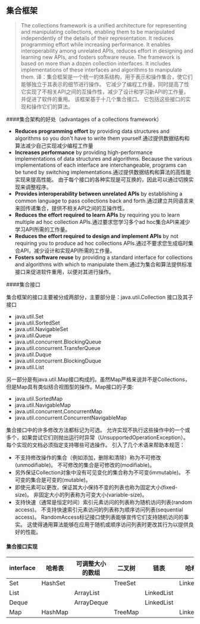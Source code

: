 ## 集合框架
>The collections framework is a unified architecture for representing and manipulating collections, enabling them to be manipulated independently of the details of their representation. It reduces programming effort while increasing performance. It enables interoperability among unrelated APIs, reduces effort in designing and learning new APIs, and fosters software reuse. The framework is based on more than a dozen collection interfaces. It includes implementations of these interfaces and algorithms to manipulate them.   译：集合框架是一个统一的体系结构，用于表示和操作集合，使它们能够独立于其表示的细节进行操作。 它减少了编程工作量，同时提高了性 它实现了不相关API之间的互操作性，减少了设计和学习新API的工作量，并促进了软件的重用。 该框架基于十几个集合接口。 它包括这些接口的实现和操作它们的算法。

####集合架构的好处（advantages of a collections framework）
* **Reduces programming effort** by providing data structures and algorithms so you don't have to write them yourself.通过提供数据结构和算法减少自己实现减少编程工作量
* **Increases performance** by providing high-performance implementations of data structures and algorithms. Because the various implementations of each interface are interchangeable, programs can be tuned by switching implementations.通过提供数据结构和算法的高性能实现来提高性能。 由于每个接口的各种实现是可互换的，因此可以通过切换实现来调整程序。
* **Provides interoperability between unrelated APIs** by establishing a common language to pass collections back and forth.通过建立共同语言来来回传递集合，提供不相关API之间的互操作性。
* **Reduces the effort required to learn APIs** by requiring you to learn multiple ad hoc collection APIs.通过要求您学习多个ad hoc集合API来减少学习API所需的工作量。
* **Reduces the effort required to design and implement APIs** by not requiring you to produce ad hoc collections APIs.通过不要求您生成临时集合API，减少设计和实现API所需的工作量。
* **Fosters software reuse** by providing a standard interface for collections and algorithms with which to manipulate them.通过为集合和算法提供标准接口来促进软件重用，以便对其进行操作。

####集合接口

集合框架的接口主要被分成两部分，主要部分是：java.util.Collection 接口及其子接口
* java.util.Set
* java.util.SortedSet
* java.util.NavigableSet
* java.util.Queue
* java.util.concurrent.BlockingQueue
* java.util.concurrent.TransferQueue
* java.util.Duque 
* java.util.concurrent.BlockingDuque
* java.util.List

另一部分是有java.util.Map接口构成的。虽然Map严格来说并不是Collections，但是Map具有类似结合视图型的操作。Map接口的子类:
* java.util.SortedMap
* java.util.NavigableMap 
* java.util.concurrent.ConcurrentMap 
* java.util.concurrent.ConcurrentNavigableMap 

集合接口中的许多修改方法都标记为可选。 允许实现不执行这些操作中的一个或多个，如果尝试它们则抛出运行时异常（UnsupportedOperationException）。 每个实现的文档必须指定支持哪些可选操作。 引入了几个术语来帮助本规范：
* 不支持修改操作的集合（例如添加，删除和清除）称为不可修改(unmodifiable)。 不可修改的集合是可修改的(modifiable)。
* 另外保证Collection对象中没有可见变化的集合称为不可变(immutable)。 不可变的集合是可变的(mutable)。
* 即使元素可以更改，保证其大小保持不变的列表也称为固定大小(fixed-size)。 非固定大小的列表称为可变大小(variable-size)。
* 支持快速（通常是恒定时间）索引元素访问的列表称为随机访问列表(random access)。 不支持快速索引元素访问的列表称为顺序访问列表(sequential access)。 RandomAccess标记接口使列表能够宣传它们支持随机访问的事实。 这使得通用算法能够在应用于随机或顺序访问列表时更改其行为以提供良好的性能。

#### 集合接口实现
| interface | 哈希表 | 可调整大小的数组 | 二叉树 | 链表 | 哈希表+链表 | 
|-----------|--------|----------------|-------|------|------------|
|    Set    | HashSet|                |TreeSet|      |LinkedHashSet| 
|    List   |        |   ArrayList    |       |LinkedList|        | 
|    Deque  |        |   ArrayDeque   |       |LinkedList|        | 
|    Map    | HashMap|                |TreeMap|      |LinkedHashMap| 



